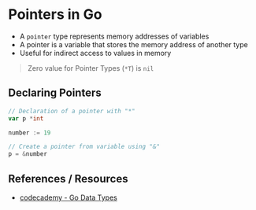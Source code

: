# Pointers in Go

- A `pointer` type represents memory addresses of variables
- A pointer is a variable that stores the memory address of another type
- Useful for indirect access to values in memory

> Zero value for Pointer Types (`*T`) is `nil`

## Declaring Pointers

```go
// Declaration of a pointer with "*"
var p *int
```

```go
number := 19

// Create a pointer from variable using "&"
p = &number
```

## References / Resources

- [codecademy - Go Data Types](https://www.codecademy.com/resources/docs/go/data-types)
